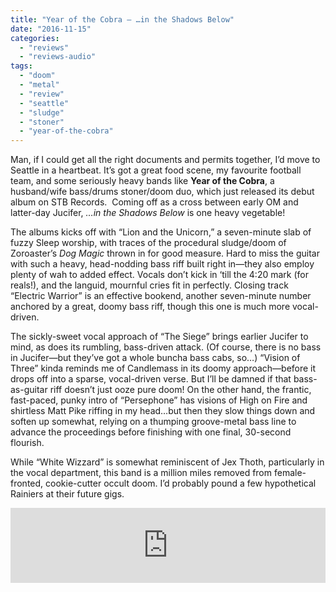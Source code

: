 ```yaml
---
title: "Year of the Cobra – …in the Shadows Below"
date: "2016-11-15"
categories: 
  - "reviews"
  - "reviews-audio"
tags: 
  - "doom"
  - "metal"
  - "review"
  - "seattle"
  - "sludge"
  - "stoner"
  - "year-of-the-cobra"
---
```


Man, if I could get all the right documents and permits together, I’d move to Seattle in a heartbeat. It’s got a great food scene, my favourite football team, and some seriously heavy bands like **Year of the Cobra**, a husband/wife bass/drums stoner/doom duo, which just released its debut album on STB Records.  Coming off as a cross between early OM and latter-day Jucifer, _…in the Shadows Below_ is one heavy vegetable!

The albums kicks off with “Lion and the Unicorn,” a seven-minute slab of fuzzy Sleep worship, with traces of the procedural sludge/doom of Zoroaster’s _Dog Magic_ thrown in for good measure. Hard to miss the guitar with such a heavy, head-nodding bass riff built right in—they also employ plenty of wah to added effect. Vocals don’t kick in ‘till the 4:20 mark (for reals!), and the languid, mournful cries fit in perfectly. Closing track “Electric Warrior” is an effective bookend, another seven-minute number anchored by a great, doomy bass riff, though this one is much more vocal-driven.

The sickly-sweet vocal approach of “The Siege” brings earlier Jucifer to mind, as does its rumbling, bass-driven attack. (Of course, there is no bass in Jucifer—but they’ve got a whole buncha bass cabs, so…) “Vision of Three” kinda reminds me of Candlemass in its doomy approach—before it drops off into a sparse, vocal-driven verse. But I’ll be damned if that bass-as-guitar riff doesn’t just ooze pure doom! On the other hand, the frantic, fast-paced, punky intro of “Persephone” has visions of High on Fire and shirtless Matt Pike riffing in my head…but then they slow things down and soften up somewhat, relying on a thumping groove-metal bass line to advance the proceedings before finishing with one final, 30-second flourish.

While “White Wizzard” is somewhat reminiscent of Jex Thoth, particularly in the vocal department, this band is a million miles removed from female-fronted, cookie-cutter occult doom. I’d probably pound a few hypothetical Rainiers at their future gigs.

<iframe style="border: 0; width: 100%; height: 120px;" src="https://bandcamp.com/EmbeddedPlayer/album=3457790432/size=large/bgcol=ffffff/linkcol=0687f5/tracklist=false/artwork=small/transparent=true/" width="300" height="150" seamless=""><a href="http://yearofthecobra.bandcamp.com/album/in-the-shadows-below-2016">...In the Shadows Below (2016) by Year of the Cobra</a></iframe>
